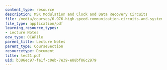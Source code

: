 ```yaml
---
content_type: resource
description: MSK Modulation and Clock and Data Recovery Circuits
file: /media/courses/6-976-high-speed-communication-circuits-and-systems-spring-2003/b396ec97fe1fc0eb7e39e88bf86c2979_lec21.pdf
file_type: application/pdf
learning_resource_types:
- Lecture Notes
ocw_type: OCWFile
parent_title: Lecture Notes
parent_type: CourseSection
resourcetype: Document
title: lec21.pdf
uid: b396ec97-fe1f-c0eb-7e39-e88bf86c2979
---
```

